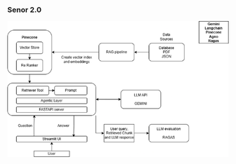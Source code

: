 ### Senor 2.0

<p align="center">
    <img src="Backend/static/Senor.png" alt="Architecture" width="600">
</p>